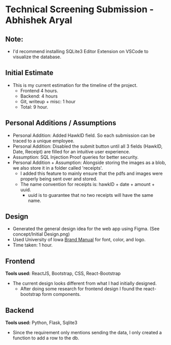 # Technical Screening Submission - Abhishek Aryal

## Note:

- I'd recommend installing SQLite3 Editor Extension on VSCode to visualize the database.

## Initial Estimate

- This is my current estimation for the timeline of the project.
  - Frontend 4 hours.
  - Backend: 4 hours
  - Git, writeup + misc: 1 hour
  - Total: 9 hour.

## Personal Additions / Assumptions

- Personal Addition: Added HawkID field. So each submission can be traced to a unique employee.
- Personal Addition: Disabled the submit button until all 3 fields (HawkID, Date, Receipt) are filled for an intuitive user experience.
- Assumption: SQL Injection Proof queries for better security.
- Personal Addition + Assumption: Alongside storing the images as a blob, we also store it in a folder called 'receipts'.
  - I added this feature to mainly ensure that the pdfs and images were properly being sent over and stored.
  - The name convention for receipts is: hawkID + date + amount + uuid.
    - uuid is to guarantee that no two receipts will have the same name.

## Design

- Generated the general design idea for the web app using Figma. (See concept/Initial Design.png)
- Used University of Iowa [Brand Manual](https://brand.uiowa.edu/color) for font, color, and logo.
- Time taken: 1 hour.

## Frontend

**Tools used:** ReactJS, Bootstrap, CSS, React-Bootstrap

- The current design looks different from what I had initially designed.
  - After doing some research for frontend design I found the react-bootstrap form components.

## Backend

**Tools used:** Python, Flask, Sqlite3

- Since the requirement only mentions sending the data, I only created a function to add a row to the db.
